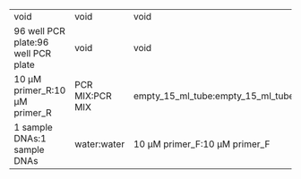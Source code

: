 ||||
|----|----|----|
|void|void|void|
|96 well PCR plate:96 well PCR plate|void|void|
|10 μM primer_R:10 μM primer_R|PCR MIX:PCR MIX|empty_15_ml_tube:empty_15_ml_tube|
|1 sample DNAs:1 sample DNAs|water:water|10 μM primer_F:10 μM primer_F|
